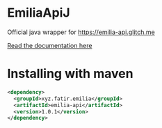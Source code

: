 # EmiliaApiJ

Official java wrapper for https://emilia-api.glitch.me

[Read the documentation here](https://sharifpoetra.github.io/EmiliaApiJ/)

# Installing with maven

```xml
<dependency>
  <groupId>xyz.fatir.emilia</groupId>
  <artifactId>emilia-api</artifactId>
  <version>1.0.1</version>
</dependency>
```